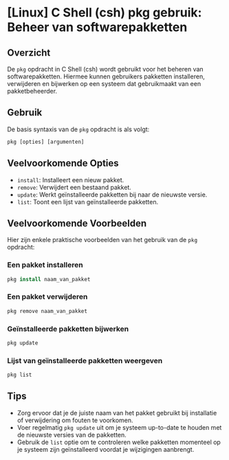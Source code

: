 # [Linux] C Shell (csh) pkg gebruik: Beheer van softwarepakketten

## Overzicht
De `pkg` opdracht in C Shell (csh) wordt gebruikt voor het beheren van softwarepakketten. Hiermee kunnen gebruikers pakketten installeren, verwijderen en bijwerken op een systeem dat gebruikmaakt van een pakketbeheerder.

## Gebruik
De basis syntaxis van de `pkg` opdracht is als volgt:

```csh
pkg [opties] [argumenten]
```

## Veelvoorkomende Opties
- `install`: Installeert een nieuw pakket.
- `remove`: Verwijdert een bestaand pakket.
- `update`: Werkt geïnstalleerde pakketten bij naar de nieuwste versie.
- `list`: Toont een lijst van geïnstalleerde pakketten.

## Veelvoorkomende Voorbeelden
Hier zijn enkele praktische voorbeelden van het gebruik van de `pkg` opdracht:

### Een pakket installeren
```csh
pkg install naam_van_pakket
```

### Een pakket verwijderen
```csh
pkg remove naam_van_pakket
```

### Geïnstalleerde pakketten bijwerken
```csh
pkg update
```

### Lijst van geïnstalleerde pakketten weergeven
```csh
pkg list
```

## Tips
- Zorg ervoor dat je de juiste naam van het pakket gebruikt bij installatie of verwijdering om fouten te voorkomen.
- Voer regelmatig `pkg update` uit om je systeem up-to-date te houden met de nieuwste versies van de pakketten.
- Gebruik de `list` optie om te controleren welke pakketten momenteel op je systeem zijn geïnstalleerd voordat je wijzigingen aanbrengt.